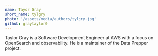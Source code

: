 ```yaml
---
name: Tayor Gray
short_name: tylgry
photo: '/assets/media/authors/tylgry.jpg'
github: graytaylor0
---
```


Taylor Gray is a Software Development Engineer at AWS with a focus on OpenSearch and observability. He is a maintainer of the Data Prepper project.